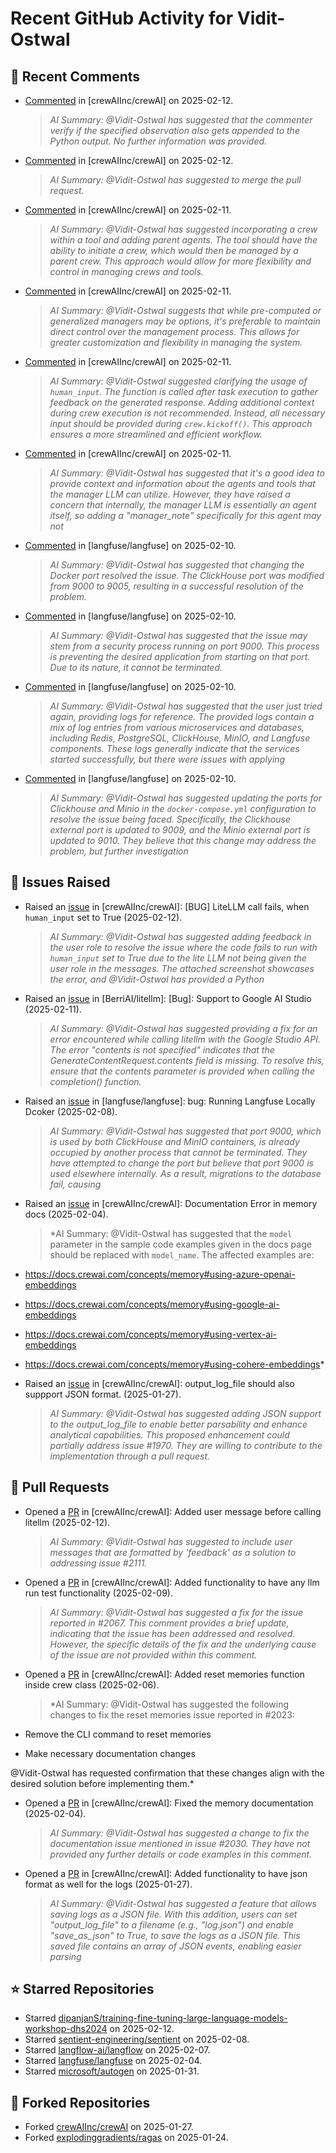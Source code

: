 # Recent GitHub Activity for Vidit-Ostwal

## 💬 Recent Comments
- [Commented](https://github.com/crewAIInc/crewAI/issues/2105#issuecomment-2653744764) in [crewAIInc/crewAI] on 2025-02-12.
  > *AI Summary: @Vidit-Ostwal has suggested that the commenter verify if the specified observation also gets appended to the Python output. No further information was provided.*
- [Commented](https://github.com/crewAIInc/crewAI/pull/2071#issuecomment-2653722469) in [crewAIInc/crewAI] on 2025-02-12.
  > *AI Summary: @Vidit-Ostwal has suggested to merge the pull request.*
- [Commented](https://github.com/crewAIInc/crewAI/issues/2097#issuecomment-2651667767) in [crewAIInc/crewAI] on 2025-02-11.
  > *AI Summary: @Vidit-Ostwal has suggested incorporating a crew within a tool and adding parent agents. The tool should have the ability to initiate a crew, which would then be managed by a parent crew. This approach would allow for more flexibility and control in managing crews and tools.*
- [Commented](https://github.com/crewAIInc/crewAI/issues/2095#issuecomment-2651664099) in [crewAIInc/crewAI] on 2025-02-11.
  > *AI Summary: @Vidit-Ostwal suggests that while pre-computed or generalized managers may be options, it's preferable to maintain direct control over the management process. This allows for greater customization and flexibility in managing the system.*
- [Commented](https://github.com/crewAIInc/crewAI/issues/2092#issuecomment-2651660502) in [crewAIInc/crewAI] on 2025-02-11.
  > *AI Summary: @Vidit-Ostwal suggested clarifying the usage of `human_input`. The function is called after task execution to gather feedback on the generated response. Adding additional context during crew execution is not recommended. Instead, all necessary input should be provided during `crew.kickoff()`. This approach ensures a more streamlined and efficient workflow.*
- [Commented](https://github.com/crewAIInc/crewAI/issues/2095#issuecomment-2650913664) in [crewAIInc/crewAI] on 2025-02-11.
  > *AI Summary: @Vidit-Ostwal has suggested that it's a good idea to provide context and information about the agents and tools that the manager LLM can utilize. However, they have raised a concern that internally, the manager LLM is essentially an agent itself, so adding a "manager_note" specifically for this agent may not*
- [Commented](https://github.com/langfuse/langfuse/issues/5432#issuecomment-2648935567) in [langfuse/langfuse] on 2025-02-10.
  > *AI Summary: @Vidit-Ostwal has suggested that changing the Docker port resolved the issue. The ClickHouse port was modified from 9000 to 9005, resulting in a successful resolution of the problem.*
- [Commented](https://github.com/langfuse/langfuse/issues/5432#issuecomment-2648363009) in [langfuse/langfuse] on 2025-02-10.
  > *AI Summary: @Vidit-Ostwal has suggested that the issue may stem from a security process running on port 9000. This process is preventing the desired application from starting on that port. Due to its nature, it cannot be terminated.*
- [Commented](https://github.com/langfuse/langfuse/issues/5432#issuecomment-2648098489) in [langfuse/langfuse] on 2025-02-10.
  > *AI Summary: @Vidit-Ostwal has suggested that the user just tried again, providing logs for reference. The provided logs contain a mix of log entries from various microservices and databases, including Redis, PostgreSQL, ClickHouse, MinIO, and Langfuse components. These logs generally indicate that the services started successfully, but there were issues with applying*
- [Commented](https://github.com/langfuse/langfuse/issues/5432#issuecomment-2648019685) in [langfuse/langfuse] on 2025-02-10.
  > *AI Summary: @Vidit-Ostwal has suggested updating the ports for Clickhouse and Minio in the `docker-compose.yml` configuration to resolve the issue being faced. Specifically, the Clickhouse external port is updated to 9009, and the Minio external port is updated to 9010. They believe that this change may address the problem, but further investigation*

## 🐛 Issues Raised
- Raised an [issue](https://github.com/crewAIInc/crewAI/issues/2111) in [crewAIInc/crewAI]: [BUG] LiteLLM call fails, when `human_input` set to True (2025-02-12).
  > *AI Summary: @Vidit-Ostwal has suggested adding feedback in the user role to resolve the issue where the code fails to run with `human_input` set to True due to the lite LLM not being given the user role in the messages. The attached screenshot showcases the error, and @Vidit-Ostwal has provided a Python*
- Raised an [issue](https://github.com/BerriAI/litellm/issues/8467) in [BerriAI/litellm]: [Bug]: Support to Google AI Studio (2025-02-11).
  > *AI Summary: @Vidit-Ostwal has suggested providing a fix for an error encountered while calling litellm with the Google Studio API. The error "contents is not specified" indicates that the GenerateContentRequest.contents field is missing. To resolve this, ensure that the contents parameter is provided when calling the completion() function.*
- Raised an [issue](https://github.com/langfuse/langfuse/issues/5432) in [langfuse/langfuse]: bug: Running Langfuse Locally Dcoker (2025-02-08).
  > *AI Summary: @Vidit-Ostwal has suggested that port 9000, which is used by both ClickHouse and MinIO containers, is already occupied by another process that cannot be terminated. They have attempted to change the port but believe that port 9000 is used elsewhere internally. As a result, migrations to the database fail, causing*
- Raised an [issue](https://github.com/crewAIInc/crewAI/issues/2030) in [crewAIInc/crewAI]: Documentation Error in memory docs (2025-02-04).
  > *AI Summary: @Vidit-Ostwal has suggested that the `model` parameter in the sample code examples given in the docs page should be replaced with `model_name`. The affected examples are:

- https://docs.crewai.com/concepts/memory#using-azure-openai-embeddings
- https://docs.crewai.com/concepts/memory#using-google-ai-embeddings
- https://docs.crewai.com/concepts/memory#using-vertex-ai-embeddings
- https://docs.crewai.com/concepts/memory#using-cohere-embeddings*
- Raised an [issue](https://github.com/crewAIInc/crewAI/issues/1984) in [crewAIInc/crewAI]: output_log_file should also suppport JSON format. (2025-01-27).
  > *AI Summary: @Vidit-Ostwal has suggested adding JSON support to the output_log_file to enable better parsability and enhance analytical capabilities. This proposed enhancement could partially address issue #1970. They are willing to contribute to the implementation through a pull request.*

## 🚀 Pull Requests
- Opened a [PR](https://github.com/crewAIInc/crewAI/pull/2112) in [crewAIInc/crewAI]: Added user message before calling litellm (2025-02-12).
  > *AI Summary: @Vidit-Ostwal has suggested to include user messages that are formatted by 'feedback' as a solution to addressing issue #2111.*
- Opened a [PR](https://github.com/crewAIInc/crewAI/pull/2071) in [crewAIInc/crewAI]: Added functionality to have any llm run test functionality (2025-02-09).
  > *AI Summary: @Vidit-Ostwal has suggested a fix for the issue reported in #2067. This comment provides a brief update, indicating that the issue has been addressed and resolved. However, the specific details of the fix and the underlying cause of the issue are not provided within this comment.*
- Opened a [PR](https://github.com/crewAIInc/crewAI/pull/2047) in [crewAIInc/crewAI]: Added reset memories function inside crew class (2025-02-06).
  > *AI Summary: @Vidit-Ostwal has suggested the following changes to fix the reset memories issue reported in #2023:

- Remove the CLI command to reset memories
- Make necessary documentation changes

@Vidit-Ostwal has requested confirmation that these changes align with the desired solution before implementing them.*
- Opened a [PR](https://github.com/crewAIInc/crewAI/pull/2031) in [crewAIInc/crewAI]: Fixed the memory documentation (2025-02-04).
  > *AI Summary: @Vidit-Ostwal has suggested a change to fix the documentation issue mentioned in issue #2030. They have not provided any further details or code examples in this comment.*
- Opened a [PR](https://github.com/crewAIInc/crewAI/pull/1985) in [crewAIInc/crewAI]: Added functionality to have json format as well for the logs (2025-01-27).
  > *AI Summary: @Vidit-Ostwal has suggested a feature that allows saving logs as a JSON file. With this addition, users can set "output_log_file" to a filename (e.g., "log.json") and enable "save_as_json" to True, to save the logs as a JSON file. This saved file contains an array of JSON events, enabling easier parsing*

## ⭐ Starred Repositories
- Starred [dipanjanS/training-fine-tuning-large-language-models-workshop-dhs2024](https://github.com/dipanjanS/training-fine-tuning-large-language-models-workshop-dhs2024) on 2025-02-12.
- Starred [sentient-engineering/sentient](https://github.com/sentient-engineering/sentient) on 2025-02-08.
- Starred [langflow-ai/langflow](https://github.com/langflow-ai/langflow) on 2025-02-07.
- Starred [langfuse/langfuse](https://github.com/langfuse/langfuse) on 2025-02-04.
- Starred [microsoft/autogen](https://github.com/microsoft/autogen) on 2025-01-31.

## 🍴 Forked Repositories
- Forked [crewAIInc/crewAI](https://github.com/Vidit-Ostwal/crewAI) on 2025-01-27.
- Forked [explodinggradients/ragas](https://github.com/Vidit-Ostwal/ragas) on 2025-01-24.
